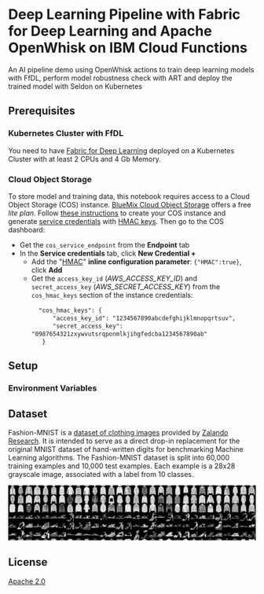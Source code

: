 # Deep Learning Pipeline with Fabric for Deep Learning and Apache OpenWhisk on IBM Cloud Functions

An AI pipeline demo using OpenWhisk actions to train deep learning models with FfDL, perform model robustness check with ART and deploy the trained model with Seldon on Kubernetes


## Prerequisites

### Kubernetes Cluster with FfDL
You need to have [Fabric for Deep Learning](https://github.com/IBM/FfDL/) deployed on a Kubernetes Cluster with at least 
2 CPUs and 4 Gb Memory.

### Cloud Object Storage
To store model and training data, this notebook requires access to a Cloud Object Storage (COS) instance.
[BlueMix Cloud Object Storage](https://console.bluemix.net/catalog/services/cloud-object-storage) offers a free 
*lite plan*. 
Follow [these instructions](https://dataplatform.ibm.com/docs/content/analyze-data/ml_dlaas_object_store.html)
to create your COS instance and generate [service credentials](https://console.bluemix.net/docs/services/cloud-object-storage/iam/service-credentials.html#service-credentials)
with [HMAC keys](https://console.bluemix.net/docs/services/cloud-object-storage/hmac/credentials.html#using-hmac-credentials).
Then go to the COS dashboard:
- Get the `cos_service_endpoint` from the **Endpoint** tab
- In the **Service credentials** tab, click **New Credential +** 
  - Add the "[HMAC](https://console.bluemix.net/docs/services/cloud-object-storage/hmac/credentials.html#using-hmac-credentials)"
    **inline configuration parameter**: `{"HMAC":true}`, click **Add**
  - Get the `access_key_id` (*AWS_ACCESS_KEY_ID*) and `secret_access_key` (*AWS_SECRET_ACCESS_KEY*) 
    from the `cos_hmac_keys` section of the instance credentials:
    ```
      "cos_hmac_keys": {
          "access_key_id": "1234567890abcdefghijklmnopqrtsuv",
          "secret_access_key": "0987654321zxywvutsrqponmlkjihgfedcba1234567890ab"
       }
    ```


## Setup

### Environment Variables

## Dataset

Fashion-MNIST is a [dataset of clothing images](https://github.com/zalandoresearch/fashion-mnist) provided by 
[Zalando Research](https://research.zalando.com/). It is intended to serve as a direct drop-in replacement for the 
original MNIST dataset of hand-written digits for benchmarking Machine Learning algorithms. The Fashion-MNIST dataset 
is split into 60,000 training examples and 10,000 test examples. Each example is a 28x28 grayscale image, associated 
with a label from 10 classes.

![Fashion-MNIST](https://github.com/IBM/Fashion-MNIST-using-FfDL/blob/master/fashion-mnist-webapp/static/img/p1.png)


## License
[Apache 2.0](LICENSE)
